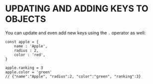 # UPDATING AND ADDING KEYS TO OBJECTS

You can update and even add new keys using the `.` operator as well:

    const apple = {
        name : 'Apple',
        radius : 2,
        color : 'red',
    }

    apple.ranking = 3
    apple.color = 'green'
    // {"name":"Apple", "radius":2, "color":"green", "ranking":3}
